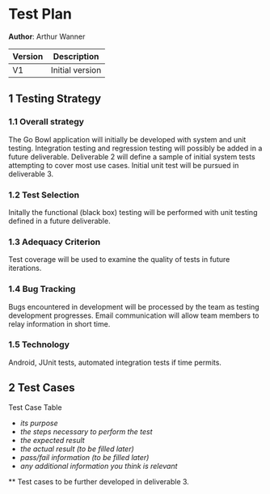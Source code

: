 # Test Plan

**Author**:  Arthur Wanner 

| Version | Description     |
| --------|:---------------:|
| V1      | Initial version |

## 1 Testing Strategy

### 1.1 Overall strategy


The Go Bowl application will initially be developed with system and unit testing.  Integration testing and regression testing will possibly be added in a future deliverable.  Deliverable 2 will define a sample of initial system tests attempting to cover most use cases.  Initial unit test will be pursued in deliverable 3.


### 1.2 Test Selection

Initally the functional (black box) testing will be performed with unit testing defined in a future deliverable.


### 1.3 Adequacy Criterion

Test coverage will be used to examine the quality of tests in future iterations.


### 1.4 Bug Tracking

Bugs encountered in development will be processed by the team as testing development progresses.  Email communication will allow team members to relay information in short time.

### 1.5 Technology

Android, JUnit tests, automated integration tests if time permits. 

## 2 Test Cases

Test Case Table
- *its purpose*
- *the steps necessary to perform the test*
- *the expected result*
- *the actual result (to be filled later)*
- *pass/fail information (to be filled later)*
- *any additional information you think is relevant*

** Test cases to be further developed in deliverable 3.
